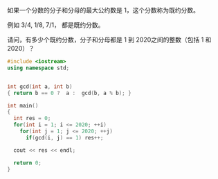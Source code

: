 如果一个分数的分子和分母的最大公约数是 1，这个分数称为既约分数。

例如 3/4, 1/8, 7/1， 都是既约分数。

请问，有多少个既约分数，分子和分母都是 1 到 2020之间的整数（包括 1 和 2020）？



```cpp
#include <iostream>
using namespace std;


int gcd(int a, int b)
{ return b == 0 ?  a :  gcd(b, a % b); }

int main()
{
  int res = 0;
  for(int i = 1; i <= 2020; ++i)
    for(int j = 1; j <= 2020; ++j)
      if(gcd(i, j) == 1) res++;

  cout << res << endl;

  return 0;
}
```

